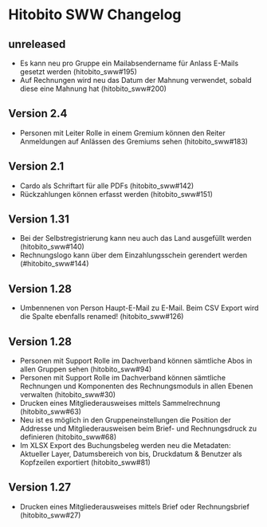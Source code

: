 # Hitobito SWW Changelog

## unreleased

- Es kann neu pro Gruppe ein Mailabsendername für Anlass E-Mails gesetzt werden (hitobito_sww#195)
- Auf Rechnungen wird neu das Datum der Mahnung verwendet, sobald diese eine Mahnung hat (hitobito_sww#200)

## Version 2.4

- Personen mit Leiter Rolle in einem Gremium können den Reiter Anmeldungen auf Anlässen des Gremiums sehen (hitobito_sww#183)

## Version 2.1
- Cardo als Schriftart für alle PDFs (hitobito_sww#142)
- Rückzahlungen können erfasst werden (hitobito_sww#151)

## Version 1.31
- Bei der Selbstregistrierung kann neu auch das Land ausgefüllt werden (hitobito_sww#140)
- Rechnungslogo kann über dem Einzahlungsschein gerendert werden (#hitobito_sww#144)

## Version 1.28
- Umbennenen von Person Haupt-E-Mail zu E-Mail. Beim CSV Export wird die Spalte ebenfalls renamed! (hitobito_sww#126)

## Version 1.28
- Personen mit Support Rolle im Dachverband können sämtliche Abos in allen Gruppen sehen (hitobito_sww#94)
- Personen mit Support Rolle im Dachverband können sämtliche Rechnungen und Komponenten des Rechnungsmoduls in allen Ebenen verwalten (hitobito_sww#30)
- Drucken eines Mitgliederausweises mittels Sammelrechnung (hitobito_sww#63)
- Neu ist es möglich in den Gruppeneinstellungen die Position der Addresse und Mitgliederausweisen beim Brief- und Rechnungsdruck zu definieren (hitobito_sww#68)
- Im XLSX Export des Buchungsbeleg werden neu die Metadaten: Aktueller Layer, Datumsbereich von bis, Druckdatum & Benutzer als Kopfzeilen exportiert (hitobito_sww#81)

## Version 1.27
- Drucken eines Mitgliederausweises mittels Brief oder Rechnungsbrief (hitobito_sww#27)
